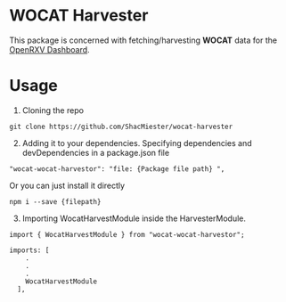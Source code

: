 # WOCAT Harvester

This package is concerned with fetching/harvesting **WOCAT** data for the [OpenRXV Dashboard](https://cgspace.cgiar.org/explorer/).

# Usage

1. Cloning the repo
```
git clone https://github.com/ShacMiester/wocat-harvester
```
2. Adding it to your dependencies.
Specifying dependencies and devDependencies in a package.json file
```
"wocat-wocat-harvestor": "file: {Package file path} ",
```
Or you can just install it directly
```
npm i --save {filepath}
```
3. Importing WocatHarvestModule inside the HarvesterModule.
```
import { WocatHarvestModule } from "wocat-wocat-harvestor";

imports: [
    .
    .
    .
    WocatHarvestModule
  ],
```




